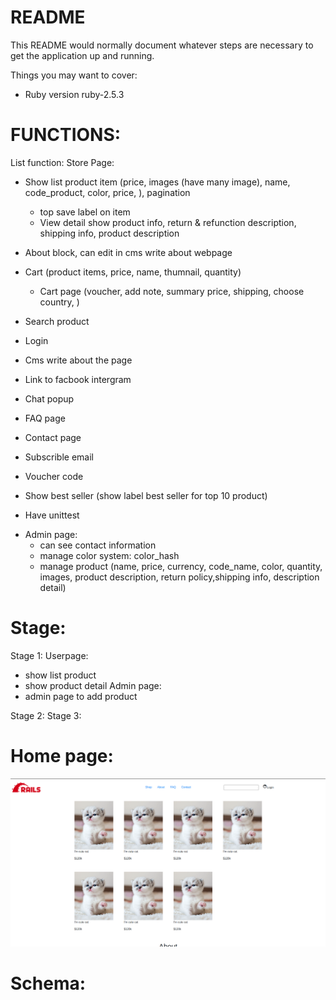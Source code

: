 # README

This README would normally document whatever steps are necessary to get the
application up and running.

Things you may want to cover:

* Ruby version
ruby-2.5.3

# FUNCTIONS:

List function:
Store Page:
  * Show list product item (price, images (have many image), name, code_product, color, price, ), pagination
    * top save label on item
    * View detail show product info, return & refunction description, shipping info, product description
  * About block, can edit in cms write about webpage
  * Cart (product items, price, name, thumnail, quantity)
    * Cart page (voucher, add note, summary price, shipping, choose country, )
  * Search product
  * Login
  * Cms write about the page
  * Link to facbook intergram
  * Chat popup
  * FAQ page
  * Contact page

  * Subscrible email
  * Voucher code
  * Show best seller (show label best seller for top 10 product)
  * Have unittest
- Admin page:
  * can see contact information
  * manage color system:
    color_hash
  * manage product
    (name, price, currency, code_name, color, quantity, images, product description, return policy,shipping info, description detail)
# Stage:
Stage 1:
Userpage:
+ show list product
+ show product detail
Admin page:
+ admin page to add product

Stage 2:
Stage 3:

# Home page:
![firstImage](public/images/homepage110123.png)

# Schema: